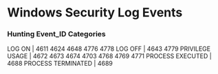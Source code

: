 # Windows Security Log Events

### Hunting Event_ID Categories

LOG ON | 4611 4624 4648 4776 4778
LOG OFF | 4643 4779
PRIVILEGE USAGE | 4672 4673 4674 4703 4768 4769 4771
PROCESS EXECUTED | 4688
PROCESS TERMINATED | 4689
